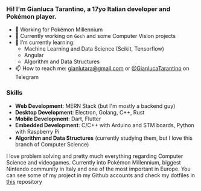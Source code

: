 ### Hi! I'm Gianluca Tarantino, a 17yo Italian developer and Pokémon player.

- 📏 Working for Pokémon Millennium
- 🔭 Currently working on `Gosh` and some Computer Vision projects
- 🌱 I’m currently learning:
  - Machine Learning and Data Science (Scikit, Tensorflow)
  - Angular 
  - Algorithm and Data Structures
- 📫 How to reach me: gianlutara@gmail.com or [@GianlucaTarantino](t.me/GianlucaTarantino) on Telegram

### Skills
- **Web Development**: MERN Stack (but I'm mostly a backend guy)
- **Desktop Development**: Electron, Golang, C++, Rust
- **Mobile Development**: Dart, Flutter
- **Embedded Development**: C/C++ with Arduino and STM boards, Python with Raspberry Pi
- **Algorithm and Data Structures** (currently studying them, but I love this branch of Computer Science)

I love problem solving and pretty much everything regarding Computer Science and videogames.
Currently into Pokémon Millennium, biggest Nintendo community in Italy and one of the most important in Europe.
You can see some of my project in my Github accounts and check my dotfiles in [this](https://github.com/GianlucaTarantino/GianlucaTarantino) repository

<!--
**GianlucaTarantino/GianlucaTarantino** is a ✨ _special_ ✨ repository because its `README.md` (this file) appears on your GitHub profile.

Here are some ideas to get you started:

- 🔭 I’m currently working on ...
- 🌱 I’m currently learning ...
- 👯 I’m looking to collaborate on ...
- 🤔 I’m looking for help with ...
- 💬 Ask me about ...
- 📫 How to reach me: ...
- 😄 Pronouns: ...
- ⚡ Fun fact: ...
-->
